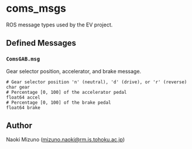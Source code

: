 # coms_msgs

ROS message types used by the EV project.

## Defined Messages

### `ComsGAB.msg`

Gear selector position, accelerator, and brake message.

```
# Gear selector position 'n' (neutral), 'd' (drive), or 'r' (reverse)
char gear
# Percentage [0, 100] of the accelerator pedal
float64 accel
# Percentage [0, 100] of the brake pedal
float64 brake
```

## Author

Naoki Mizuno (mizuno.naoki@rm.is.tohoku.ac.jp)
